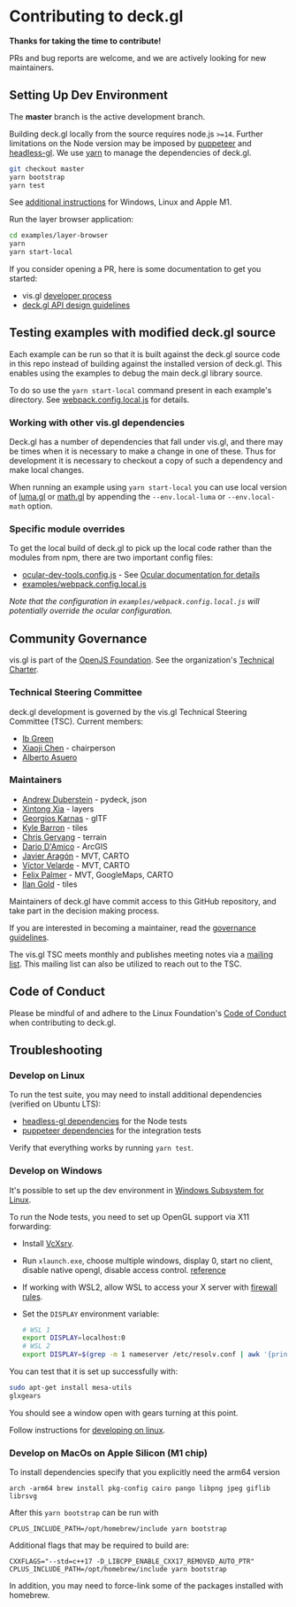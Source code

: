 # Contributing to deck.gl

**Thanks for taking the time to contribute!**

PRs and bug reports are welcome, and we are actively looking for new maintainers.


## Setting Up Dev Environment

The **master** branch is the active development branch.

Building deck.gl locally from the source requires node.js `>=14`. Further limitations on the Node version may be imposed by [puppeteer](https://github.com/puppeteer/puppeteer#usage) and [headless-gl](https://github.com/stackgl/headless-gl#supported-platforms-and-nodejs-versions).
We use [yarn](https://yarnpkg.com/en/docs/install) to manage the dependencies of deck.gl.

```bash
git checkout master
yarn bootstrap
yarn test
```

See [additional instructions](#troubleshooting) for Windows, Linux and Apple M1.

Run the layer browser application:

```bash
cd examples/layer-browser
yarn
yarn start-local
```

If you consider opening a PR, here is some documentation to get you started:

- vis.gl [developer process](https://www.github.com/visgl/tsc/tree/master/developer-process)
- [deck.gl API design guidelines](/dev-docs/deckgl-api-guidelines.md)

## Testing examples with modified deck.gl source

Each example can be run so that it is built against the deck.gl source code in this repo instead of building against the installed version of deck.gl. This enables using the examples to debug the main deck.gl library source.

To do so use the `yarn start-local` command present in each example's directory. See [webpack.config.local.js](https://github.com/visgl/deck.gl/blob/master/examples/webpack.config.local.js) for details.

### Working with other vis.gl dependencies

Deck.gl has a number of dependencies that fall under vis.gl, and there may be times when it is necessary to make a change in one of these.
Thus for development it is necessary to checkout a copy of such a dependency and make local changes.

When running an example using `yarn start-local` you can use local version of [luma.gl](https://github.com/visgl/luma.gl/) or [math.gl](https://github.com/uber-web/math.gl) by appending the `--env.local-luma` or `--env.local-math` option.

### Specific module overrides

To get the local build of deck.gl to pick up the local code rather than the modules from npm, there are two important config files:

- [ocular-dev-tools.config.js](https://github.com/visgl/deck.gl/blob/master/ocular-dev-tools.config.js) - See [Ocular documentation for details](https://uber-web.github.io/docs/dev-tools)
- [examples/webpack.config.local.js](https://github.com/visgl/deck.gl/blob/master/examples/webpack.config.local.js)

_Note that the configuration in `examples/webpack.config.local.js` will potentially override the ocular configuration._

## Community Governance

vis.gl is part of the [OpenJS Foundation](https://openjsf.org/). See the organization's [Technical Charter](https://github.com/visgl/tsc/blob/master/Technical%20Charter.md).


### Technical Steering Committee

deck.gl development is governed by the vis.gl Technical Steering Committee (TSC). Current members:

- [Ib Green](https://github.com/ibgreen)
- [Xiaoji Chen](https://github.com/Pessimistress) - chairperson
- [Alberto Asuero](https://github.com/alasarr)


### Maintainers

- [Andrew Duberstein](https://github.com/ajduberstein) - pydeck, json
- [Xintong Xia](https://github.com/xintongxia) - layers
- [Georgios Karnas](https://github.com/georgios-uber) - glTF
- [Kyle Barron](https://github.com/kylebarron) - tiles
- [Chris Gervang](https://github.com/chrisgervang) - terrain
- [Dario D'Amico](https://github.com/damix911) - ArcGIS
- [Javier Aragón](https://github.com/padawannn) - MVT, CARTO
- [Víctor Velarde](https://github.com/VictorVelarde) - MVT, CARTO
- [Felix Palmer](https://github.com/felixpalmer) - MVT, GoogleMaps, CARTO
- [Ilan Gold](https://github.com/ilan-gold) - tiles

Maintainers of deck.gl have commit access to this GitHub repository, and take part in the decision making process.

If you are interested in becoming a maintainer, read the [governance guidelines](https://github.com/visgl/tsc/tree/master/developer-process/governance.md).

The vis.gl TSC meets monthly and publishes meeting notes via a [mailing list](https://lists.uc.foundation/g/visgl).
This mailing list can also be utilized to reach out to the TSC.


## Code of Conduct

Please be mindful of and adhere to the Linux Foundation's [Code of Conduct](https://lfprojects.org/policies/code-of-conduct/) when contributing to deck.gl.

## Troubleshooting

### Develop on Linux

To run the test suite, you may need to install additional dependencies (verified on Ubuntu LTS):

- [headless-gl dependencies](https://github.com/stackgl/headless-gl#system-dependencies) for the Node tests
- [puppeteer dependencies](https://github.com/puppeteer/puppeteer/blob/main/docs/troubleshooting.md#chrome-headless-doesnt-launch-on-unix) for the integration tests

Verify that everything works by running `yarn test`.

### Develop on Windows

It's possible to set up the dev environment in [Windows Subsystem for Linux](https://docs.microsoft.com/en-us/windows/wsl/install-win10).

To run the Node tests, you need to set up OpenGL support via X11 forwarding:

- Install [VcXsrv](https://sourceforge.net/projects/vcxsrv/).
- Run `xlaunch.exe`, choose multiple windows, display 0, start no client, disable native opengl, disable access control. [reference](https://github.com/Microsoft/WSL/issues/2855#issuecomment-358861903)
- If working with WSL2, allow WSL to access your X server with [firewall rules](https://github.com/cascadium/wsl-windows-toolbar-launcher#firewall-rules).
- Set the `DISPLAY` environment variable:

    ```bash
    # WSL 1
    export DISPLAY=localhost:0
    # WSL 2
    export DISPLAY=$(grep -m 1 nameserver /etc/resolv.conf | awk '{print $2}'):0.0
    ```

You can test that it is set up successfully with:

```bash
sudo apt-get install mesa-utils
glxgears
```

You should see a window open with gears turning at this point.

Follow instructions for [developing on linux](#develop-on-linux).

### Develop on MacOs on Apple Silicon (M1 chip)

To install dependencies specify that you explicitly need the arm64 version
```
arch -arm64 brew install pkg-config cairo pango libpng jpeg giflib librsvg
```

After this `yarn bootstrap` can be run with
```
CPLUS_INCLUDE_PATH=/opt/homebrew/include yarn bootstrap
```

Additional flags that may be required to build are:
```
CXXFLAGS="--std=c++17 -D_LIBCPP_ENABLE_CXX17_REMOVED_AUTO_PTR" CPLUS_INCLUDE_PATH=/opt/homebrew/include yarn bootstrap
```
In addition, you may need to force-link some of the packages installed with homebrew.